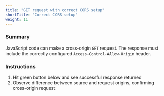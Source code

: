 ```yaml
---
title: "GET request with correct CORS setup"
shortTitle: "Correct CORS setup"
weight: 11
---
```


### Summary

JavaScript code can make a cross-origin `GET` request.
The response must include the correctly configured `Access-Control-Allow-Origin` header.

### Instructions

1. Hit green button below and see successful response returned
1. Observe difference between source and request origins, confirming cross-origin request